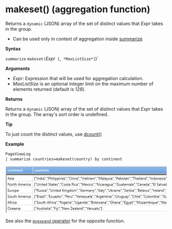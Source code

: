 # makeset() (aggregation function)

Returns a `dynamic` (JSON) array of the set of distinct values that *Expr* takes in the group. 

* Can be used only in context of aggregation inside [summarize](summarizeoperator.md)

**Syntax**

`summarize` `makeset(`*Expr*` [`,` *MaxListSize*]`)`

**Arguments**

* *Expr*: Expression that will be used for aggregation calculation.
* *MaxListSize* is an optional integer limit on the maximum number of elements returned (default is *128*).

**Returns**

Returns a `dynamic` (JSON) array of the set of distinct values that *Expr* takes in the group.
The array's sort order is undefined.

**Tip**

To just count the distinct values, use [dcount()](dcount-aggfunction.md)

**Example**

<!--csl -->
```
PageViewLog 
| summarize countries=makeset(country) by continent
```

![](./images/aggregations/makeset.png)

See also the [`mvexpand` operator](./mvexpandoperator.md) for the opposite function.
